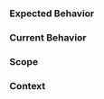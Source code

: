<!-- Provide a brief summary of the issue in the title above -->

### Expected Behavior
<!--- If you're describing a bug, tell us what should happen -->
<!--- If you're suggesting a change/improvement, tell us how it should work -->

### Current Behavior
<!--- If describing a bug, tell us what happens instead of the expected behavior -->
<!--- If suggesting a change/improvement, explain the difference from current behavior -->

### Scope
<!-- Which part of Kraton is affected? -->
<!-- Which generation language are you using? -->

### Context
<!-- How has this issue affected you? What are you trying to accomplish? -->
<!-- Providing context helps us come up with a solution that is most useful in the real world -->